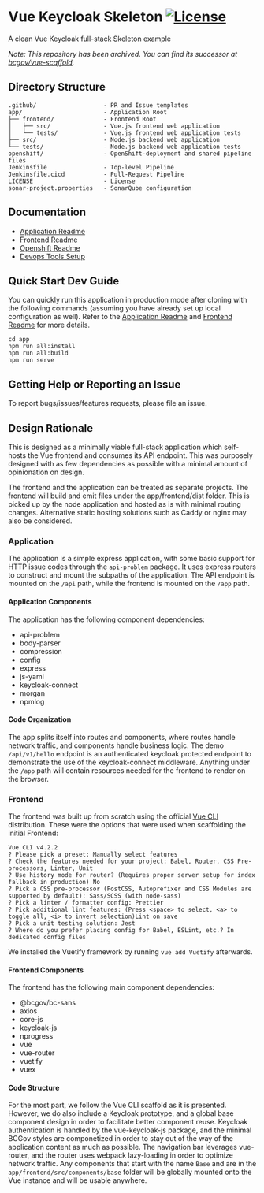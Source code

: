 
# Vue Keycloak Skeleton [![License](https://img.shields.io/badge/License-Apache%202.0-blue.svg)](LICENSE)

A clean Vue Keycloak full-stack Skeleton example

_Note: This repository has been archived. You can find its successor at [bcgov/vue-scaffold](https://github.com/bcgov/vue-scaffold)._

## Directory Structure

    .github/                   - PR and Issue templates
    app/                       - Application Root
    ├── frontend/              - Frontend Root
    │   ├── src/               - Vue.js frontend web application
    │   └── tests/             - Vue.js frontend web application tests
    ├── src/                   - Node.js backend web application
    └── tests/                 - Node.js backend web application tests
    openshift/                 - OpenShift-deployment and shared pipeline files
    Jenkinsfile                - Top-level Pipeline
    Jenkinsfile.cicd           - Pull-Request Pipeline
    LICENSE                    - License
    sonar-project.properties   - SonarQube configuration

## Documentation

* [Application Readme](app/README.md)
* [Frontend Readme](app/frontend/README.md)
* [Openshift Readme](openshift/README.md)
* [Devops Tools Setup](https://github.com/bcgov/nr-showcase-devops-tools)

## Quick Start Dev Guide

You can quickly run this application in production mode after cloning with the following commands (assuming you have already set up local configuration as well). Refer to the [Application Readme](app/README.md) and [Frontend Readme](app/frontend/README.md) for more details.

    cd app
    npm run all:install
    npm run all:build
    npm run serve

## Getting Help or Reporting an Issue

To report bugs/issues/features requests, please file an issue.

## Design Rationale

This is designed as a minimally viable full-stack application which self-hosts the Vue frontend and consumes its API endpoint. This was purposely designed with as few dependencies as possible with a minimal amount of opinionation on design.

The frontend and the application can be treated as separate projects. The frontend will build and emit files under the app/frontend/dist folder. This is picked up by the node application and hosted as is with minimal routing changes. Alternative static hosting solutions such as Caddy or nginx may also be considered.

### Application

The application is a simple express application, with some basic support for HTTP issue codes through the `api-problem` package. It uses express routers to construct and mount the subpaths of the application. The API endpoint is mounted on the `/api` path, while the frontend is mounted on the `/app` path.

#### Application Components

The application has the following component dependencies:

* api-problem
* body-parser
* compression
* config
* express
* js-yaml
* keycloak-connect
* morgan
* npmlog

#### Code Organization

The app splits itself into routes and components, where routes handle network traffic, and components handle business logic. The demo `/api/v1/hello` endpoint is an authenticated keycloak protected endpoint to demonstrate the use of the keycloak-connect middleware. Anything under the `/app` path will contain resources needed for the frontend to render on the browser.

### Frontend

The frontend was built up from scratch using the official [Vue CLI](https://cli.vuejs.org/) distribution. These were the options that were used when scaffolding the initial Frontend:

    Vue CLI v4.2.2
    ? Please pick a preset: Manually select features
    ? Check the features needed for your project: Babel, Router, CSS Pre-processors, Linter, Unit
    ? Use history mode for router? (Requires proper server setup for index fallback in production) No
    ? Pick a CSS pre-processor (PostCSS, Autoprefixer and CSS Modules are supported by default): Sass/SCSS (with node-sass)
    ? Pick a linter / formatter config: Prettier
    ? Pick additional lint features: (Press <space> to select, <a> to toggle all, <i> to invert selection)Lint on save
    ? Pick a unit testing solution: Jest
    ? Where do you prefer placing config for Babel, ESLint, etc.? In dedicated config files

We installed the Vuetify framework by running `vue add Vuetify` afterwards.

#### Frontend Components

The frontend has the following main component dependencies:

* @bcgov/bc-sans
* axios
* core-js
* keycloak-js
* nprogress
* vue
* vue-router
* vuetify
* vuex

#### Code Structure

For the most part, we follow the Vue CLI scaffold as it is presented. However, we do also include a Keycloak prototype, and a global base component design in order to facilitate better component reuse. Keycloak authentication is handled by the vue-keycloak-js package, and the minimal BCGov styles are componetized in order to stay out of the way of the application content as much as possible. The navigation bar leverages vue-router, and the router uses webpack lazy-loading in order to optimize network traffic. Any components that start with the name `Base` and are in the `app/frontend/src/components/base` folder will be globally mounted onto the Vue instance and will be usable anywhere.
